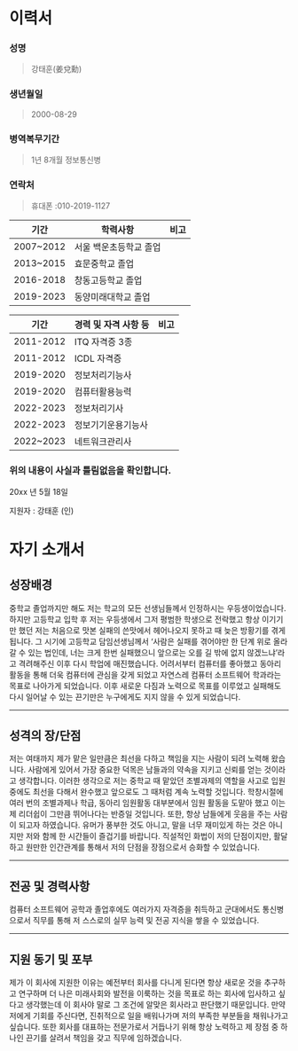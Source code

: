 # 이력서
### 성명 
>강태훈(姜兌勳)	

### 생년월일 
>2000-08-29

### 병역복무기간
>1년 8개월 정보통신병

### 연락처	
>휴대폰 :010-2019-1127 

| 기간 | 학력사항 | 비고 |
| ---- | ------ | --- |
| 2007~2012 |	서울 백운초등학교 졸업|	
| 2013~2015 |	효문중학교 졸업	  |
| 2016-2018 |	창동고등학교 졸업	  |
| 2019-2023 |	동양미래대학교 졸업  |	

| 기간	 | 경력 및 자격 사항 등 |	비고 |
| ----- | ------------------- | --- |
| 2011-2012 |	ITQ 자격증 3종	| |
| 2011-2012 |	ICDL 자격증	| |
| 2019-2020 |	정보처리기능사 | |	
| 2019-2020 |	컴퓨터활용능력	| |
| 2022-2023 |	정보처리기사 |	|
| 2022-2023 |	정보기기운용기능사 | |	
| 2022~2023 |	네트워크관리사	| |

### 위의 내용이 사실과 틀림없음을 확인합니다.

20xx 년   5월   18일

지원자 : 강태훈   (인) 


# 자기 소개서

## 성장배경
 중학교 졸업까지만 해도 저는 학교의 모든 선생님들께서 인정하시는 우등생이었습니다. 하지만 고등학교 입학 후 저는 우등생에서 그저 평범한 학생으로 전락했고 항상 이기기만 했던 저는 처음으로 맛본 실패의 쓴맛에서 헤어나오지 못하고 때 늦은 방황기를 겪게 됩니다. 그 시기에 고등학교 담임선생님께서 ‘사람은 실패를 겪어야만 한 단계 위로 올라갈 수 있는 법인데, 너는 크게 한번 실패했으니 앞으로는 오를 길 밖에 없지 않겠느냐’라고 격려해주신 이후 다시 학업에 매진했습니다. 어려서부터 컴퓨터를 좋아했고 동아리 활동을 통해 더욱 컴퓨터에 관심을 갖게 되었고 자연스레 컴퓨터 소프트웨어 학과라는 목표로 나아가게 되었습니다. 이후 새로운 다짐과 노력으로 목표를 이루었고 실패해도 다시 일어날 수 있는 끈기만은 누구에게도 지지 않을 수 있게 되었습니다. 

***

## 성격의 장/단점
저는 여태까지 제가 맡은 일만큼은 최선을 다하고 책임을 지는 사람이 되려 노력해 왔습니다. 사람에게 있어서 가장 중요한 덕목은 남들과의 약속을 지키고 신뢰를 얻는 것이라고 생각합니다.  이러한 생각으로 저는 중학교 때 맡았던 조별과제의 역할을 사고로 입원 중에도 최선을 다해서 완수했고 앞으로도 그 때처럼 계속 노력할 것입니다. 
학창시절에 여러 번의 조별과제나 학급, 동아리 임원활동 대부분에서 임원 활동을 도맡아 했고 이는 제 리더쉽이 그만큼 뛰어나다는 반증일 것입니다. 또한, 항상 남들에게 웃음을 주는 사람이 되고자 하였습니다. 유머가 풍부한 것도 아니고, 말을 너무 재미있게 하는 것은 아니지만 저와 함께 한 시간들이 즐겁기를 바랍니다. 직설적인 화법이 저의 단점이지만, 활달하고 원만한 인간관계를 통해서 저의 단점을 장점으로서 승화할 수 있었습니다.

***

## 전공 및 경력사항
컴퓨터 소프트웨어 공학과 졸업후에도 여러가지 자격증을 취득하고 군대에서도 통신병으로서 직무를 통해 저 스스로의 실무 능력 및 전공 지식을 쌓을 수 있었습니다. 

***

## 지원 동기 및 포부
제가 이 회사에 지원한 이유는 예전부터 회사를 다니게 된다면 항상 새로운 것을 추구하고 연구하며 더 나은 미래사회와 발전을 이룩하는 것을 목표로 하는 회사에 입사하고 싶다고 생각했는데 이 회사야 말로 그 조건에 알맞은 회사라고 판단했기 때문입니다. 
만약 저에게 기회를 주신다면, 진취적으로 일을 배워나가며 저의 부족한 부분들을 채워나가고 싶습니다. 또한 회사를 대표하는 전문가로서 거듭나기 위해 항상 노력하고 제 장점 중 하나인 끈기를 살려서 책임을 갖고 직무에 임하겠습니다.

